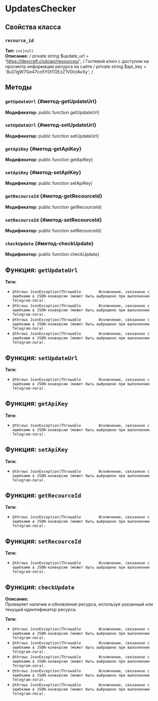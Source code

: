 # UpdatesChecker

## Свойства класса

### `recource_id`
**Тип:** `int|null`  
**Описание:** / private string $update_url = 'https://devcraft.club/api/resources/'; / Гостевой ключ с доступом на просмотр информации ресурса на сайте / private string $api_key = '8uO1gW7Ge47co5Y0tTOEzZ1V0lclAvXy'; /

## Методы

### `getUpdateUrl` {#метод-getUpdateUrl}
**Модификатор:** public function getUpdateUrl(

### `setUpdateUrl` {#метод-setUpdateUrl}
**Модификатор:** public function setUpdateUrl(

### `getApiKey` {#метод-getApiKey}
**Модификатор:** public function getApiKey(

### `setApiKey` {#метод-setApiKey}
**Модификатор:** public function setApiKey(

### `getRecourceId` {#метод-getRecourceId}
**Модификатор:** public function getRecourceId(

### `setRecourceId` {#метод-setRecourceId}
**Модификатор:** public function setRecourceId(

### `checkUpdate` {#метод-checkUpdate}
**Модификатор:** public function checkUpdate(

## Функция: `getUpdateUrl`

**Теги:**
- `@throws JsonException|Throwable        Исключение, связанное с ошибками в JSON-конверсии (может быть выброшено
при выполнении Telegram-лога).`
- `@throws JsonException|Throwable        Исключение, связанное с ошибками в JSON-конверсии (может быть выброшено
при выполнении Telegram-лога).`
- `@throws JsonException|Throwable        Исключение, связанное с ошибками в JSON-конверсии (может быть выброшено
при выполнении Telegram-лога).`
- `@throws JsonException|Throwable        Исключение, связанное с ошибками в JSON-конверсии (может быть выброшено
при выполнении Telegram-лога).`
## Функция: `setUpdateUrl`

**Теги:**
- `@throws JsonException|Throwable        Исключение, связанное с ошибками в JSON-конверсии (может быть выброшено
при выполнении Telegram-лога).`
## Функция: `getApiKey`

**Теги:**
- `@throws JsonException|Throwable        Исключение, связанное с ошибками в JSON-конверсии (может быть выброшено
при выполнении Telegram-лога).`
## Функция: `setApiKey`

**Теги:**
- `@throws JsonException|Throwable        Исключение, связанное с ошибками в JSON-конверсии (может быть выброшено
при выполнении Telegram-лога).`
## Функция: `getRecourceId`

**Теги:**
- `@throws JsonException|Throwable        Исключение, связанное с ошибками в JSON-конверсии (может быть выброшено
при выполнении Telegram-лога).`
## Функция: `setRecourceId`

**Теги:**
- `@throws JsonException|Throwable        Исключение, связанное с ошибками в JSON-конверсии (может быть выброшено
при выполнении Telegram-лога).`
## Функция: `checkUpdate`

**Описание:**  
Проверяет наличие и обновления ресурса, используя указанный или текущий идентификатор ресурса.

**Теги:**
- `@throws JsonException|Throwable        Исключение, связанное с ошибками в JSON-конверсии (может быть выброшено
при выполнении Telegram-лога).`
- `@throws JsonException|Throwable        Исключение, связанное с ошибками в JSON-конверсии (может быть выброшено
при выполнении Telegram-лога).`
- `@throws JsonException|Throwable        Исключение, связанное с ошибками в JSON-конверсии (может быть выброшено
при выполнении Telegram-лога).`
- `@throws JsonException|Throwable        Исключение, связанное с ошибками в JSON-конверсии (может быть выброшено
при выполнении Telegram-лога).`
- `@throws JsonException|Throwable        Исключение, связанное с ошибками в JSON-конверсии (может быть выброшено
при выполнении Telegram-лога).`
